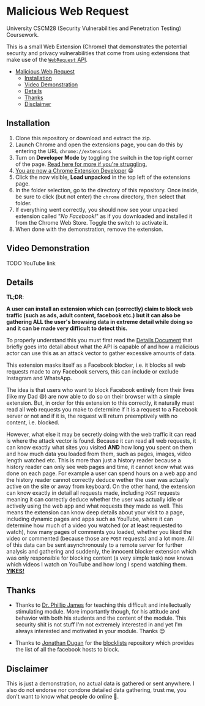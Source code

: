 # Malicious Web Request

University CSCM28 (Security Vulnerabilities and Penetration Testing) Coursework.

This is a small Web Extension (Chrome) that demonstrates the potential security and privacy vulnerabilities that come from using extensions that make use of the [`WebRequest` API](https://developer.chrome.com/extensions/webRequest).

- [Malicious Web Request](#malicious-web-request)
  - [Installation](#installation)
  - [Video Demonstration](#video-demonstration)
  - [Details](#details)
  - [Thanks](#thanks)
  - [Disclaimer](#disclaimer)

## Installation

1. Clone this repository or download and extract the zip.
2. Launch Chrome and open the extensions page, you can do this by entering the URL `chrome://extensions`
3. Turn on **Developer Mode** by toggling the switch in the top right corner of the page. [Read here for more if you're struggling.](https://developer.chrome.com/extensions/faq#faq-dev-01)
4. [You are now a Chrome Extension Developer](https://i.redd.it/4ifd4hw4s9701.jpg) 😁
5. Click the now visible, **Load unpacked** in the top left of the extensions page.
6. In the folder selection, go to the directory of this repository. Once inside, be sure to click (but not enter) the `chrome` directory, then select that folder.
7. If everything went correctly, you should now see your unpacked extension called "*No Facebook!*" as if you downloaded and installed it from the Chrome Web Store. Toggle the switch to activate it.
8. When done with the demonstration, remove the extension.

## Video Demonstration

TODO YouTube link

## Details

**TL;DR**:

**A user can install an extension which can (correctly) claim to block web traffic (such as ads, adult content, facebook etc.) but it can also be gathering ALL the user's browsing data in extreme detail while doing so and it can be made very difficult to detect this.**

To properly understand this you must first read the [Details Document](DetailsDocument.pdf) that briefly goes into detail about what the API is capable of and how a malicious actor can use this as an attack vector to gather excessive amounts of data.

This extension masks itself as a Facebook blocker, i.e. it blocks all web requests made to any Facebook servers, this can include or exclude Instagram and WhatsApp. 

The idea is that users who want to block Facebook entirely from their lives (like my Dad 😄) are now able to do so on their browser with a simple extension. But, in order for this extension to this correctly, it naturally must read all web requests you make to determine if it is a request to a Facebook server or not and if it is, the request will return preemptively with no content, i.e. blocked. 

However, what else it may be secretly doing with the web traffic it can read is where the attack vector is found. Because it can read **all** web requests, it can know exactly what sites you visited **AND** how long you spent on them and how much data you loaded from them, such as pages, images, video length watched etc. This is more than just a history reader because a history reader can only see web pages and time, it cannot know what was done on each page. For example a user can spend hours on a web app and the history reader cannot correctly deduce wether the user was actually active on the site or away from keyboard. On the other hand, the extension can know exactly in detail all requests made, including `POST` requests meaning it can correctly deduce whether the user was actually idle or actively using the web app and what requests they made as well. This means the extension can know deep details about your visit to a page, including dynamic pages and apps such as YouTube, where it can determine how much of a video you watched (or at least requested to watch), how many pages of comments you loaded, whether you liked the video or commented (because those are `POST` requests) and a lot more. All of this data can be sent asynchronously to a remote server for further analysis and gathering and suddenly, the innocent blocker extension which was only responsible for blocking content (a very simple task) now knows which videos I watch on YouTube and how long I spend watching them. [**YIKES!**](https://www.youtube.com/watch?v=80S4SK90LUA)

## Thanks

* Thanks to [Dr. Phillip James](https://www.swansea.ac.uk/staff/science/computer-science/p.d.james/) for teaching this difficult and intellectually stimulating module. More importantly though, for his attitude and behavior with both his students and the content of the module. This security shit is not stuff I'm not extremely interested in and yet I'm always interested and motivated in your module. Thanks 😊

* Thanks to [Jonathan Dugan](https://github.com/jmdugan) for the [blocklists](https://github.com/jmdugan/blocklists) repository which provides the list of all the facebook hosts to block.

## Disclaimer

This is just a demonstration, no actual data is gathered or sent anywhere. I also do not endorse nor condone detailed data gathering, trust me, you don't want to know what people do online 🤨.